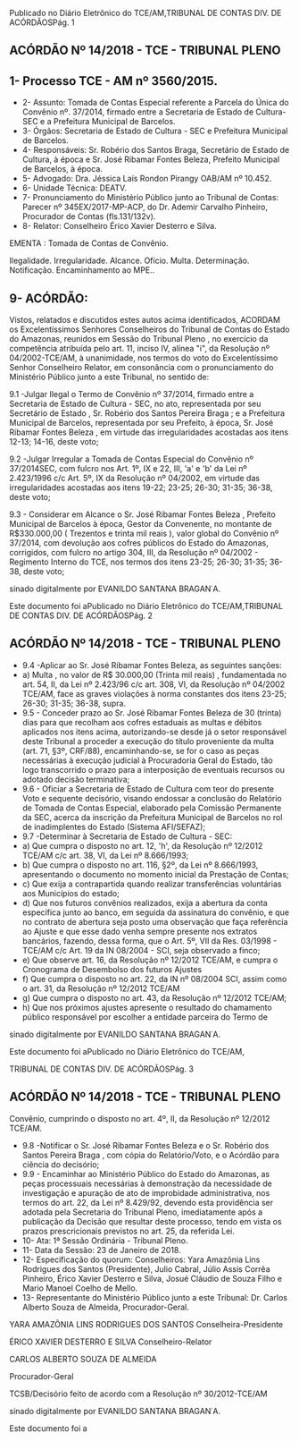 Publicado  no  Diário Eletrônico do TCE/AM,TRIBUNAL DE CONTAS DIV. DE  ACÓRDÃOSPág. 1

## ACÓRDÃO Nº 14/2018 - TCE - TRIBUNAL PLENO

## 1- Processo TCE - AM nº 3560/2015.

- 2- Assunto: Tomada de Contas Especial referente a Parcela do Única do Convênio nº. 37/2014,  firmado  entre  a  Secretaria  de  Estado  de  Cultura-  SEC  e  a  Prefeitura Municipal de Barcelos.
- 3- Órgãos: Secretaria de Estado de Cultura - SEC e Prefeitura Municipal de Barcelos.
- 4- Responsáveis: Sr.  Robério  dos  Santos  Braga,  Secretário  de  Estado  de  Cultura,  à época e Sr. José Ribamar Fontes Beleza, Prefeito Municipal de Barcelos, à época.
- 5- Advogado: Dra. Jéssica Laís Rondon Pirangy OAB/AM nº 10.452.
- 6- Unidade Técnica: DEATV.
- 7- Pronunciamento  do Ministério  Público  junto  ao Tribunal  de Contas: Parecer  nº 345EX/2017-MP-ACP,  do  Dr. Ademir  Carvalho  Pinheiro, Procurador  de  Contas (fls.131/132v).
- 8- Relator: Conselheiro Érico Xavier Desterro e Silva.

EMENTA : Tomada de Contas de Convênio.

Ilegalidade.  Irregularidade.  Alcance.  Ofício.  Multa. Determinação. Notificação. Encaminhamento ao MPE..

## 9- ACÓRDÃO:

Vistos, relatados e discutidos estes autos acima identificados, ACORDAM os Excelentíssimos Senhores Conselheiros do Tribunal de Contas do Estado do Amazonas, reunidos em Sessão do Tribunal Pleno , no exercício da competência atribuída pelo art. 11, inciso IV, alínea "i", da Resolução nº 04/2002-TCE/AM, à  unanimidade, nos termos do voto do Excelentíssimo  Senhor  Conselheiro Relator, em  consonância com  o pronunciamento do Ministério Público junto a este Tribunal, no sentido de:

9.1 -Julgar  Ilegal o  Termo  de  Convênio  nº  37/2014,  firmado  entre  a Secretaria  de  Estado  de  Cultura  -  SEC,  no  ato,  representada  por  seu Secretário de Estado , Sr. Robério dos Santos Pereira Braga ; e a Prefeitura Municipal  de  Barcelos,  representada  por  seu  Prefeito,  à  época,  Sr. José Ribamar Fontes Beleza ,  em virtude das irregularidades acostadas aos itens 12-13; 14-16, deste voto;

9.2 -Julgar Irregular a Tomada de Contas Especial do Convênio nº 37/2014SEC, com fulcro nos Art. 1º, IX e 22, III, 'a' e 'b' da Lei nº 2.423/1996 c/c Art. 5º, IX da Resolução nº 04/2002, em virtude das irregularidades acostadas aos itens 19-22; 23-25; 26-30; 31-35; 36-38, deste voto;

9.3 - Considerar em Alcance o Sr. José Ribamar Fontes Beleza ,  Prefeito Municipal  de  Barcelos  à  época,  Gestor  da  Convenente, no  montante  de R$330.000,00 ( Trezentos  e  trinta  mil  reais ),  valor  global  do  Convênio  nº 37/2014,  com  devolução  aos  cofres  públicos  do  Estado  do Amazonas, corrigidos, com fulcro no artigo 304, III, da Resolução nº 04/2002 - Regimento Interno do TCE, nos termos dos itens 23-25; 26-30; 31-35; 36-38, deste voto;

sinado digitalmente por EVANILDO SANTANA BRAGAN˙A.

Este documento foi aPublicado  no  Diário Eletrônico do TCE/AM,TRIBUNAL DE CONTAS DIV. DE  ACÓRDÃOSPág. 2

## ACÓRDÃO Nº 14/2018 - TCE - TRIBUNAL PLENO

- 9.4 -Aplicar ao Sr. José Ribamar Fontes Beleza, as seguintes sanções:
- a) Multa , no valor de R$ 30.000,00 (Trinta mil reais) , fundamentada no art.  54,  II,  da  Lei  nº  2.423/96  c/c  art.  308,  VI,  da  Resolução  nº 04/2002 TCE/AM, face as graves violações à norma constantes dos itens 23-25; 26-30; 31-35; 36-38, supra.
- 9.5 - Conceder prazo ao Sr. José Ribamar Fontes Beleza de 30 (trinta) dias para  que  recolham  aos cofres  estaduais  as multas  e  débitos  aplicados  nos itens  acima,  autorizando-se  desde  já  o  setor  responsável  deste  Tribunal  a proceder  a  execução  do  título  proveniente  da  multa  (art.  71,  §3º,  CRF/88), encaminhando-se, se for o caso as peças necessárias à execução judicial à Procuradoria Geral do Estado, tão logo transcorrido o prazo para a interposição de eventuais recursos ou adotado decisão terminativa;
- 9.6 - Oficiar a Secretaria de Estado de Cultura com teor do presente Voto e sequente decisório, visando endossar a conclusão do Relatório de Tomada de Contas  Especial,  elaborado  pela  Comissão  Permanente  da  SEC,  acerca  da inscrição  da  Prefeitura  Municipal  de  Barcelos  no  rol  de  inadimplentes  do Estado (Sistema AFI/SEFAZ);
- 9.7 -Determinar à Secretaria de Estado de Cultura - SEC:
- a) Que  cumpra  o  disposto  no  art.  12,  'h',  da  Resolução  nº  12/2012 TCE/AM c/c art. 38, VI, da Lei nº 8.666/1993;
- b) Que  cumpra  o  disposto  no  art.  116,  §2º,  da  Lei  nº  8.666/1993, apresentando  o  documento  no  momento  inicial  da  Prestação  de Contas;
- c) Que exija a contrapartida quando realizar transferências voluntárias aos Municípios do estado;
- d) Que  nos  futuros  convênios  realizados,  exija  a  abertura  da  conta específica junto ao banco, em seguida da assinatura do convênio, e que  no  contrato  de  abertura  seja  posto  uma  observação  que  faça referência ao  Ajuste e que esse dado  venha sempre presente nos extratos bancários, fazendo, dessa forma, que o Art. 5º, VII da Res. 03/1998 - TCE/AM c/c Art. 19 da IN 08/2004 - SCI, seja observado a finco;
- e) Que observe art. 16, da Resolução nº 12/2012 TCE/AM, e cumpra o Cronograma de Desembolso dos futuros Ajustes
- f) Que cumpra o disposto no art. 22, da IN nº 08/2004 SCI, assim como o art. 31, da Resolução nº 12/2012 TCE/AM
- g) Que  cumpra  o  disposto  no  art.  43,  da  Resolução  nº  12/2012 TCE/AM;
- h) Que  nos  próximos  ajustes  apresente  o  resultado  do  chamamento público responsável  por escolher a entidade parceira  do Termo de

sinado digitalmente por EVANILDO SANTANA BRAGAN˙A.

Este documento foi aPublicado  no  Diário Eletrônico do TCE/AM,

TRIBUNAL DE CONTAS DIV. DE  ACÓRDÃOSPág. 3

## ACÓRDÃO Nº 14/2018 - TCE - TRIBUNAL PLENO

Convênio,  cumprindo  o  disposto  no  art.  4º,  II,  da  Resolução  nº 12/2012 TCE/AM.

- 9.8 -Notificar o Sr.  José  Ribamar  Fontes  Beleza e  o Sr.  Robério  dos Santos Pereira Braga , com cópia do Relatório/Voto, e o Acórdão para ciência do decisório;
- 9.9 - Encaminhar ao  Ministério Público do Estado do  Amazonas, as peças processuais necessárias à demonstração da necessidade de investigação e apuração de ato de improbidade administrativa, nos termos do art. 22, da Lei nº 8.429/92, devendo esta providência ser adotada pela Secretaria do Tribunal Pleno,  imediatamente  após  a  publicação  da  Decisão  que  resultar  deste processo,  tendo  em  vista  os  prazos  prescricionais  previstos  no  art.  25,  da referida Lei.
- 10-  Ata: 1ª Sessão Ordinária - Tribunal Pleno.
- 11-  Data da Sessão: 23 de Janeiro de 2018.
- 12-  Especificação  do  quorum: Conselheiros: Yara  Amazônia  Lins  Rodrigues  dos Santos (Presidente), Julio Cabral, Júlio Assis Corrêa Pinheiro, Érico Xavier Desterro e Silva, Josué Cláudio de Souza Filho e Mario Manoel Coelho de Mello.
- 13-  Representante  do  Ministério  Público  junto  a  este Tribunal: Dr. Carlos  Alberto Souza de Almeida, Procurador-Geral.

YARA AMAZÔNIA LINS RODRIGUES DOS SANTOS Conselheira-Presidente

ÉRICO XAVIER DESTERRO E SILVA Conselheiro-Relator

CARLOS ALBERTO SOUZA DE ALMEIDA

Procurador-Geral

TCSB/Decisório feito de acordo com a Resolução nº 30/2012-TCE/AM

sinado digitalmente por EVANILDO SANTANA BRAGAN˙A.

Este documento foi a
